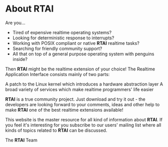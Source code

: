 ---
---

# About RTAI


Are you...

- Tired of expensive realtime operating systems?
- Looking for deterministic response to interrupts?
- Working with POSIX compliant or native **RTAI** realtime tasks?
- Searching for friendly community support?
- All that on top of a general purpose operating system with penguins inside?

Then **RTAI** might be the realtime extension of your choice! The Realtime Application Interface consists mainly of two parts:

A patch to the Linux kernel which introduces a hardware abstraction layer
A broad variety of services which make realtime programmers' life easier

**RTAI** is a true community project. Just download and try it out - the developers are looking forward to your comments, ideas and other help to make **RTAI** one of the best realtime extensions available!

This website is the master resource for all kind of information about **RTAI**. If you feel it's interesting for you subscribe to our users' mailing list where all kinds of topics related to **RTAI** can be discussed.

The **RTAI** Team

